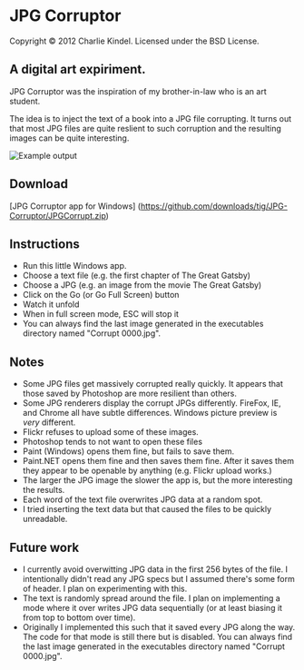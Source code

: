 JPG Corruptor
====================
Copyright © 2012 Charlie Kindel.
Licensed under the BSD License.

A digital art expiriment.
---------------------

JPG Corruptor was the inspiration of my brother-in-law who is an art student. 

The idea is to inject the text of a book into a JPG file corrupting. It turns out that most
JPG files are quite reslient to such corruption and the resulting images can be quite interesting. 

![Example output](http://farm8.staticflickr.com/7149/6834346187_446618ec76.jpg "Example JPG Corruptor Output; First two chapters of The Great Gatsby")

## Download
[JPG Corruptor app for Windows] (https://github.com/downloads/tig/JPG-Corruptor/JPGCorrupt.zip)
## Instructions
* Run this little Windows app.
* Choose a text file (e.g. the first chapter of The Great Gatsby)
* Choose a JPG (e.g. an image from the movie The Great Gatsby)
* Click on the Go (or Go Full Screen) button
* Watch it unfold
* When in full screen mode, ESC will stop it
* You can always find the last image generated in the executables directory named "Corrupt 0000.jpg".

## Notes
* Some JPG files get massively corrupted really quickly. It appears that those saved by Photoshop are more resilient than others.
* Some JPG renderers display the corrupt JPGs differently. FireFox, IE, and Chrome all have subtle differences. Windows picture preview is *very* different. 
* Flickr refuses to upload some of these images.
* Photoshop tends to not want to open these files
* Paint (Windows) opens them fine, but fails to save them.
* Paint.NET opens them fine and then saves them fine. After it saves them they appear to be openable by anything (e.g. Flickr upload works.)
* The larger the JPG image the slower the app is, but the more interesting the results.
* Each word of the text file overwrites JPG data at a random spot. 
* I tried inserting the text data but that caused the files to be quickly unreadable.

## Future work
* I currently avoid overwitting JPG data in the first 256 bytes of the file. I intentionally didn't read any JPG specs but I assumed there's some form of header. I plan on experimenting with this.
* The text is randomly spread around the file.  I plan on implementing a mode where it over writes JPG data sequentially (or at least biasing it from top to bottom over time).
* Originally I implemented this such that it saved every JPG along the way. The code for that mode is still there but is disabled. You can always find the last image generated in the executables directory named "Corrupt 0000.jpg".